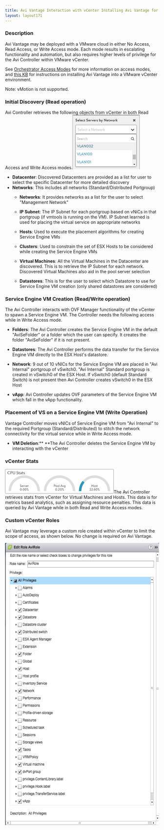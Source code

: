 ```yaml
---
title: Avi Vantage Interaction with vCenter Installing Avi Vantage for VMware vCenter
layout: layout171
---
```

### Description

Avi Vantage may be deployed with a VMware cloud in either No Access, Read Access, or Write Access mode. Each mode results in escalating functionality and automation, but also requires higher levels of privilege for the Avi Controller within VMware vCenter.

See <a href="/docs/17.1/orchestrator-access-modes/">Orchestrator Access Modes</a> for more information on access modes, and <a href="/docs/17.1/installing-avi-vantage-for-vmware-vcenter-16-2-1/">this KB</a> for instructions on installing Avi Vantage into a VMware vCenter environment.

Note: vMotion is not supported.

### Initial Discovery (Read operation)

Avi Controller retrieves the following objects from vCenter in both Read Access and Write Access modes.<a href="img/SelectbyNetwork2.png"><img class="size-full wp-image-6518 alignright" src="img/SelectbyNetwork2.png" alt="SelectbyNetwork2" width="220" height="177"></a>

* **Datacenter**: Discovered Datacenters are provided as a list for user to select the specific Datacenter for more detailed discovery
* **Networks**: This includes all networks (Standard/Distributed Portgroup)  
    * **Networks**: It provides networks as a list for the user to select "Management Network"
    * **IP Subnet**: The IP Subnet for each portgroup based on vNiCs in that portgroup (if vmtools is running on the VM). IP Subnet learned is used for placing the virtual service on appropriate networks

    * **Hosts**: Used to execute the placement algorithms for creating Service Engine VMs
    * **Clusters**: Used to constrain the set of ESX Hosts to be considered while creating the Service Engine VMs
    * **Virtual Machines**: All the Virtual Machines in the Datacenter are discovered. This is to retrieve the IP Subnet for each network. Discovered Virtual Machines also aid in the pool server selection

    * **Datastores**: This is for the user to select which Datastore to use for Service Engine VM creation (only shared datastores are considered) 

### Service Engine VM Creation (Read/Write operation)

The Avi Controller interacts with OVF Manager functionality of the vCenter to spawn a Service Engine VM. The Controller needs the following access while in Write Access mode.

* **Folders**: The Avi Controller creates the Service Engine VM in the default "AviSeFolder" or a folder which the user can specify. It creates the folder "AviSeFolder" if it is not present.

* **Datastores**: The Avi Controller performs the data transfer for the Service Engine VM directly to the ESX Host's datastore.
* **Network**: 9 out of 10 vNICs for the Service Engine VM are placed in "Avi Internal" portgroup of vSwitch0. "Avi Internal" Standard portgroup is created in vSwitch0 of the ESX Host. If vSwitch0 (default Standard Switch) is not present then Avi Controller creates vSwitch0 in the ESX Host

* **vApp**: Avi Controller updates OVF parameters of the Service Engine VM which fall in the vApp functionality. 

### Placement of VS on a Service Engine VM (Write Operation)

Vantage Controller moves vNICs of Service Engine VM from "Avi Internal" to the required Portgroup (Standard/Distributed) to stitch the network connectivity for the virtual service while in Write Access mode.

* **VM Deletion**:** **The Avi Controller deletes the Service Engine VM by interacting with the vCenter 

### vCenter Stats

<a href="img/ServerMetrics.png"><img class="size-full wp-image-6522 alignright" src="img/ServerMetrics.png" alt="ServerMetrics" width="356" height="80"></a>The Avi Controller retrieves stats from vCenter for Virtual Machines and Hosts. This data is for metrics based analytics, such as assigning resource penalties. This data is queried by Avi Vantage while in both Read and Write Access modes.

### Custom vCenter Roles

Avi Vantage may leverage a custom role created within vCenter to limit the scope of access, as shown below. No change is required on Avi Vantage.

<a href="img/vCenterAviRole.jpg"><img class="alignnone size-full wp-image-6525" src="img/vCenterAviRole.jpg" alt="vCenterAviRole" width="586" height="920"></a>
